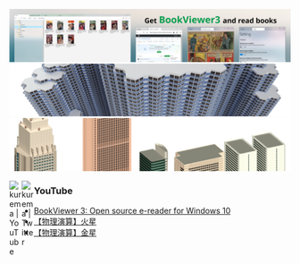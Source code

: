 [![banner](https://raw.githubusercontent.com/kurema/kurema/master/image/banner3.jpg)](https://github.com/kurema/BookViewerApp3)  
[![banner](https://raw.githubusercontent.com/kurema/kurema/master/image/banner2.png)](https://github.com/kurema/RhinoArchitecturalLibrary)  
[![banner](https://raw.githubusercontent.com/kurema/kurema/master/image/banner1.png)](https://github.com/kurema/Models)

[<img align="left" alt="kurema | YouTube" width="22px" src="https://cdn.jsdelivr.net/npm/simple-icons@v3/icons/youtube.svg" />][youtube]
[<img align="left" alt="kurema | Twitter" width="22px" src="https://cdn.jsdelivr.net/npm/simple-icons@v3/icons/twitter.svg" />][twitter]

### YouTube
<!-- YOUTUBE:START -->
- [BookViewer 3: Open source e-reader for Windows 10](https://www.youtube.com/watch?v=rKCw_OlOKb8)
- [【物理演算】火星](https://www.youtube.com/watch?v=1ZDDZ7CYr50)
- [【物理演算】金星](https://www.youtube.com/watch?v=RfbYT1-Bg_o)
<!-- YOUTUBE:END -->

[twitter]: https://twitter.com/kurema_makoto
[youtube]: https://www.youtube.com/channel/UCRXOgsw-LUdgPSN95myPw7g
